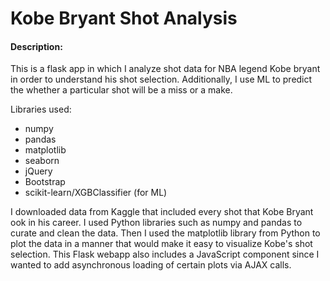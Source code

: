 # Kobe Bryant Shot Analysis

#### Description:
This is a flask app in which I analyze shot data for NBA legend Kobe bryant in order to understand his shot selection. Additionally, I use ML to predict the whether a particular shot will be a miss or a make.

Libraries  used:

- numpy
- pandas
- matplotlib
- seaborn
- jQuery
- Bootstrap
- scikit-learn/XGBClassifier (for ML)


I downloaded data from Kaggle that included every shot that Kobe Bryant ook in his career. I used Python libraries such as numpy and pandas to curate and clean the data. Then I used the matplotlib library from Python to plot the data in a manner that would make it easy to visualize Kobe's shot selection. This Flask webapp also includes a JavaScript component since I wanted to add asynchronous loading of certain plots via AJAX calls.
